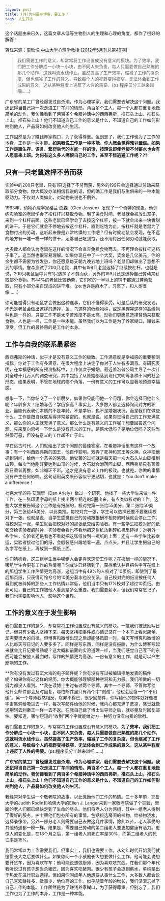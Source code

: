 ```yaml
---
layout: post
title: (转)为何要写博客，要工作？
tags: 人生百态
---
```


这个话题由来已久，这篇文章从低等生物到人的生理和心理的角度，都作了很好的解答！

转载来源：[周欣悦 中山大学心理学教授 \[2012年5月刊总第49期\]](http://www.ceibsreview.com/show/index/classid/5/id/1902)

> 我们需要工作的意义，却常常将工作设置成没有意义的模块。为了效率，我们把工作分解成一小块一小块，由不同人来负责，每人只需要做自己熟练的那几个动作，这就叫流水线作业。虽然提高了生产效率，缩减了工作的复杂度，但也缩减了工作的意义，导致每个人的视野变得狭窄，无法体会到工作成果的意义，这从某种程度上违反了人性的需要。(ps:程序员分工越来越细……)
>
广东省的某工厂曾经爆发过自杀潮，作为心理学家，我们需要去解决这个问题。我还记得当自己第一次走进工厂车间的情形。两百多个工人，每一个人都在重复地做简单的动作。我仿佛看到了两百多个希腊神话中的西西弗斯，推石头上山，推石头上山，推石头上山！他们不知道自己工作的意义是什么，不知道自己的工作如何影响到他人，产品将如何改变他人的生活。

工作固然是为了赚钱养家糊口，为了获得尊重。但别忘了，我们工作也为了工作的本身，工作是一种本能。**如果我说工作是一种本能，你大概会觉得难以置信。如果工作是跟生存、语言、繁衍后代的本能一样的话，按理说即使老板不付薪水也会有人愿意来上班。为何有这么多人痛恨自己的工作，甚至不惜逃避工作呢？??**


只有一只老鼠选择不劳而获
------------
实验中的200只老鼠，只有1只选择了不劳而获，另外的199只会选择通过劳动来获取部分食物。你大概没办法相信我说的话，但的确工作是我们与生俱来的一种本能驱动力。不仅对人类如此，对动物来说也不例外。

1963年，动物心理学家格兰·詹森（Glen Jensen）发现了一个奇特的现象。他训练实验室的老鼠学会了按杠杆以获取食物。到了进食时间，老鼠就会被放出笼子，来到一个杠杆前面。这些老鼠已经学会了去按这个杠杆，按一下就会出来一块香甜的饼干。于是它们就会不停地去按这个杠杆，直到吃饱为止。按杠杆就是老鼠为了食物付出的劳动，这听起来像是非常枯燥的工作吧？但有时候老鼠会发现，在不远的地方有一堆一模一样的饼干，足够自己吃到饱，还不用付出任何劳动就能获取。

大多数人都会认为老鼠在这样的情况下会直奔免费食物而去，不再理会按杠杆这档子事了。这当然也很容易理解。如果你现在中了一个大奖，奖金是几亿美元，你的余生都不需要为钱发愁，你还愿意每天朝九晚五地上班吗？老鼠们却做出了意想不到的事情。詹森测试了200只老鼠，其中有199只老鼠选择了继续按杠杆。也就是说，200只老鼠当中只有1只选择了不劳而获，另外的199只还是选择自己劳动来获取部分食物。有44%的老鼠比较勤劳，它们吃的一半以上的饼干都通过劳动获取，只有小部分来自现成的饼干堆。（ps:也许是麻木了，习惯了，和人类很像……）

你可能觉得只有老鼠才会做出这种蠢事，它们不懂得享受。可是后续的研究发现，不光是老鼠会做出这样的选择，鱼、鸟这样的低级物种，或是黑猩猩这样的高级物种也是一样的。只要工作不是太辛苦难度不是太高，动物们更愿意选择劳动来获取食物。人也是一样，工作是一种本能。虽然我们以为工作是为了养家糊口，赚钱来享受，但工作的最终目的是工作的本身。

工作与自我的联系最紧密
-----------
西西弗斯的神话，似乎才是没有意义工作的极致。工作满意度是幸福感的重要预测指标。你对于工作有多满意，在很大程度上决定了你对于人生有多满意。有研究表明，在幸福感的所有预测指标中，工作仅次于婚姻。最近盖洛普公司主导了一次针对全球十几万人的调查研究，其中包括了从原始部落到现代文明等各种不同的社会形态，结果表明，不管在地球的哪个角落，一份有意义的工作可以显著地预测幸福感。

想象一下，当你结交了一个新朋友，如果你只能问他一个问题，你会选择问他什么呢？年龄多大？结婚与否？学历多高？事实上，大多数人都会选择询问对方的职业。最能代表我们本质的不是年龄，不是学历，也不是婚姻状况，而是我们在做些什么。工作是跟自我联系得非常紧密的。也就是说，如果你觉得自己的工作充满意义，那么你的人生就充满了意义。那么什么是有意义的工作呢？想要回答这个问题，先来反向思考一下什么是没有意义的工作。是薪水低吗？是地位低吗？这些当然很可恶，但没有意义的工作却不止于此。

早在远古时代，人们就给出了这个问题的最佳答案。在希腊神话里有这样一个故事：有一个叫西西弗斯的国王，他自作聪明，戏弄了死神和冥王等众神。众神把他抓到阴间，给他一个恶劣的惩罚。他受苦的过程就是每天把一块大石头从山脚推到山顶，每次当他刚好要达到山顶的时候，大石就会滑落回山脚，西西弗斯只有顶着烈日重新再推，如此循环不断。这才是没有意义工作的极致。也就是，你做的事情没有产生任何影响。这句话用英文来形容似乎更贴切，也就是：You don’t make a difference！

杜克大学的丹·艾瑞里（Dan Ariely）做过一个研究。他找了一些大学生来做一件工作，在一张印满字母的纸上找出两个相连的S圈出来，有点类似校对的工作。这些大学生被告知这个工作是有报酬的，校对完第一张给55美分，第二张给50美分，第三张给45美分，以此类推。每校对完一张，学生可以选择还要不要继续校对下一张。也就是说，当学生感觉自己的劳动跟报酬不相符的时候就会停止工作。每校对完一张，学生就会把校对好的那张纸交给实验者。有一些学生把校对好的纸张交给实验者的时候，实验者会看也不看地把这张纸放到碎纸机里碎掉；对另外一些学生，实验者还是看也不看就把这张纸放到一摞纸的上面；还有一些学生比较幸运，实验者接过他们的纸，会假装感兴趣地看一遍，点点头，并且让学生把自己的名字写在纸上，再放到一摞纸上面。

你们猜猜看，这三组学生当中哪组人会更喜欢这份工作呢？在报酬一样的情况下，哪组学生会更有工作的热情呢？你或许已经猜到了，获得承认并且把名字写在纸上的那组学生工作热情更为高涨，这组当中有49%的人校对了10页纸，即使到了最后那页纸，只获得可怜兮兮的10美分薪水也没关系。自己校对完的纸没被任何人看到就被碎掉的那些人工作热情非常低，他们当中只有17%校对了超过10页纸。由此可见，自己的工作被他人看到是多么重要。我们需要薪水，但我们常常忘记了，我们也需要影响他人，影响这个世界。


工作的意义在于发生影响
-----------
我们需要工作的意义，却常常将工作设置成没有意义的模块。一度我们被鼓励写日记，但只有少数人坚持下来。每天坚持把事件或心情记录在一个本子上看似简单，却需要很大的自律。但博客和微博出现之后却能够风靡一时，每天写博客和微博的人比每天写日记的人要多多了。同样是写东西，同样是没有报酬，为什么博客写起来就会比日记要带劲呢？这大概和前面的实验道理一样，当我们感觉自己写下的东西可能会被他人看到时，写作的热情更为高涨。一份有意义的工作，就是可以产生影响的工作。

**你有没有发过石沉大海的电子邮件呢？你有没有写过被编辑拒绝发表的稿件呢？如果你有过这样的经历，你大概能够理解那种空洞和无力感。我们所做的一切努力都没人看到。**我在读博士生时有过两个导师，其中一个导师，不管你写给他什么邮件都会及时回复，哪怕邮件里只有两个字“谢谢”，他也会回复一个“不用谢”。另一个导师截然相反，除非不得已，很少回邮件，你写给他的邮件就好像被宇宙黑洞给吸进去一样，每次写邮件给他的时候，我内心都充满了悲凉，感觉就像送荆轲去刺秦王一样一去不返。在我自己做了博士生导师之后，就尽量及时回复邮件。要知道，哪怕短短的“收到”两个字就能给对方一种努力没有白费的欣慰。

我们需要工作的意义，却常常将工作设置成没有意义的模块。**为了效率，我们把工作分解成一小块一小块，由不同人来负责，每人只需要做自己熟练的那几个动作，这就叫流水线作业。虽然提高了生产效率，缩减了工作的复杂度，但也缩减了工作的意义，导致每个人的视野变得狭窄，无法体会到工作成果的意义，这从某种程度上违反了人性的需要。**(ps:程序员分工越来越细……)

**广东省的某工厂曾经爆发过自杀潮，作为心理学家，我们需要去解决这个问题。我还记得当自己第一次走进工厂车间的情形。两百多个工人，每一个人都在重复地做简单的动作。我仿佛看到了两百多个希腊神话中的西西弗斯，推石头上山，推石头上山，推石头上山！他们不知道自己工作的意义是什么，不知道自己的工作如何影响到他人，产品将如何改变他人的生活。**

我经常对学生讲一个敬老院的故事，以此激励他们工作的热情。三十多年前，耶鲁大学的Judith Rodin和哈佛大学的Ellen J. Langer来到一家敬老院做了个实验，里面的老人们都已经快走到了生命的尽头。他们将老人分为两组，其中一组老人得到了很好的服务，护士替他们包办所有的事情，包括挑选房间的植物，给植物浇水，选择录像带。另外一部分老人则需要自己去做这几件事情，除此以外，老人享受的其他待遇都一模一样。结果是，需要自己劳动的第二组老人要更加健康有活力。更惊人的变化是，在18个月之后，第一组老人的死亡率是30%，而第二组老人的死亡率是15%。

我们常常以为工作需要我们。但事实上，我们也需要工作。从幼年时代开始我们就憧憬长大之后要做什么。如果你问一个小孩他长大想要做什么工作，他可能会说想要开货车，因为喜欢车车；他可能说想做厨师，因为喜欢吃东西。在我们那个年代我听说过有孩子想当杀猪匠，因为喜欢吃猪肉。很少有孩子会提到薪水，单纯是出于热爱在进行职业选择。但如果你问成年人他想要从事什么工作，大多数人都会说自己喜欢赚钱多、做事少、地位高的工作。似乎随着年龄的增长，我们渐渐忘掉了自己工作的本能。工作固然是为了赚钱养家糊口，为了获得尊重。但别忘了，我们工作也为了工作的本身，工作是一种本能。
